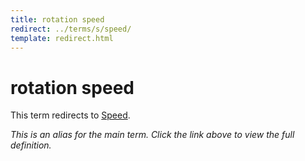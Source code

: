 ```yaml
---
title: rotation speed
redirect: ../terms/s/speed/
template: redirect.html
---
```


# rotation speed

This term redirects to [Speed](../terms/s/speed/).

*This is an alias for the main term. Click the link above to view the full definition.*
